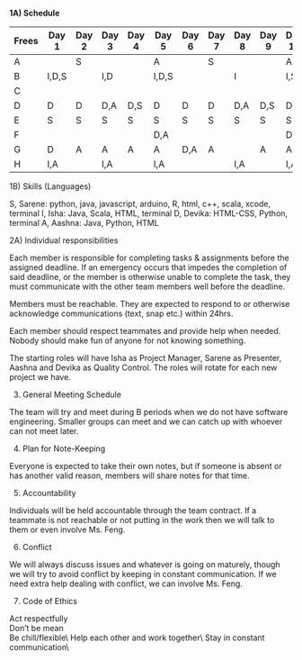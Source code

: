 **1A) Schedule**

| Frees | Day 1 | Day 2 | Day 3 | Day 4 | Day 5 | Day 6 | Day 7 | Day 8 | Day 9 | Day 10 |
|---|---|---|---|---|---|---|---|---|---|---|
| A |   | S |   |   | A |   | S |   |   | A |
| B | I,D,S |   | I,D |   | I,D,S |   |   | I |   | I,S |
| C |   |   |   |   |   |   |   |   |   |   |
| D | D | D | D,A | D,S | D | D | D | D,A | D,S | D |
| E | S | S | S | S | S | S | S | S | S | S |
| F |   |   |   |   | D,A |   |   |   |   | D,A |
| G | D | A | A | A | A | D,A | A |   | A | A |
| H | I,A |   | I,A |   | I,A |   |   | I,A |   | I,A |


1B) Skills (Languages)

S, Sarene: python, java, javascript, arduino, R, html, c++, scala, xcode, terminal 
I, Isha: Java, Scala, HTML, terminal 
D, Devika: HTML-CSS, Python, terminal 
A, Aashna: Java, Python, HTML

2A) Individual responsibilities

Each member is responsible for completing tasks & assignments before the assigned deadline. If an emergency occurs that impedes the completion of said deadline, or the member is otherwise unable to complete the task, they must communicate with the other team members well before the deadline.

Members must be reachable. They are expected to respond to or otherwise acknowledge communications (text, snap etc.) within 24hrs.

Each member should respect teammates and provide help when needed. Nobody should make fun of anyone for not knowing something. 

The starting roles will have Isha as Project Manager, Sarene as Presenter, Aashna and Devika as Quality Control. The roles will rotate for each new project we have.


3) General Meeting Schedule

The team will try and meet during B periods when we do not have software engineering. Smaller groups can meet and we can catch up with whoever can not meet later. 

4) Plan for Note-Keeping

Everyone is expected to take their own notes, but if someone is absent or has another valid reason, members will share notes for that time.  

5) Accountability

Individuals will be held accountable through the team contract. If a teammate is not reachable or not putting in the work then we will talk to them or even involve Ms. Feng. 

6) Conflict

We will always discuss issues and whatever is going on maturely, though we will try to avoid conflict by keeping in constant communication. If we need extra help dealing with conflict, we can involve Ms. Feng. 

7) Code of Ethics

Act respectfully\
Don’t be mean\
Be chill/flexible\ 
Help each other and work together\ 
Stay in constant communication\


